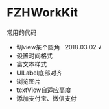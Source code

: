 # FZHWorkKit
常用的代码

* 切view某个圆角   2018.03.02 √
* 设置时间格式
* 富文本样式
* UILabel底部对齐
* 浏览图片
* textView自适应高度
* 添加支付宝、微信支付
